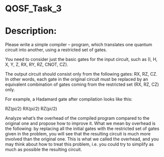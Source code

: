 # QOSF_Task_3

# Description:
Please write a simple compiler – program, which translates one quantum circuit into another, using a restricted set of gates.

You need to consider just the basic gates for the input circuit, such as (I, H, X, Y, Z, RX, RY, RZ, CNOT, CZ).

The output circuit should consist only from the following gates: RX, RZ, CZ. In other words, each gate in the original circuit must be replaced by an equivalent combination of gates coming from the restricted set (RX, RZ, CZ) only.

For example, a Hadamard gate after compilation looks like this:

RZ(pi/2)
RX(pi/2)
RZ(pi/2)

Analyze what’s the overhead of the compiled program compared to the original one and propose how to improve it. What we mean by overhead is the following: by replacing all the initial gates with the restricted set of gates given in the problem, you will see that the resulting circuit is much more involved than the original one. This is what we called the overhead, and you may think about how to treat this problem, i.e. you could try to simplify as much as possible the resulting circuit.
